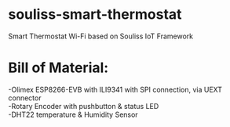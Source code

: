# souliss-smart-thermostat
Smart Thermostat Wi-Fi based on Souliss IoT Framework
# Bill of Material:
-Olimex ESP8266-EVB with ILI9341 with SPI connection, via UEXT connector  
-Rotary Encoder with pushbutton & status LED  
-DHT22 temperature & Humidity Sensor  

